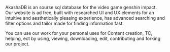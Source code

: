AkashaDB is an sourse sql database for the video game genshin impact. 
Our website is ad free, built with researched UI and UX elements for an intuitive and aesthetically pleasing experience, has advanced searching and filter options and tailor made for finding information fast.

You can use our work for your personal uses for Content creation, TC, helping, ect by using, viewing, downloading, edit, contributing and forking our project.
